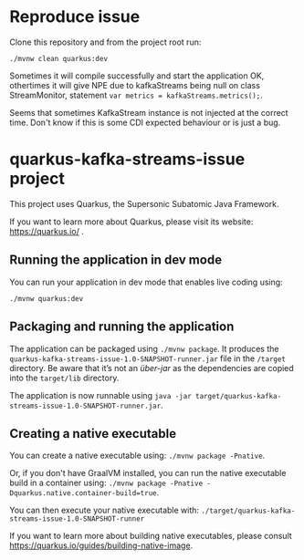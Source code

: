 # Reproduce issue

Clone this repository and from the project root run:
```
./mvnw clean quarkus:dev
```

Sometimes it will compile successfully and start the application OK, othertimes it will give NPE due to kafkaStreams being null on class StreamMonitor, statement `var metrics = kafkaStreams.metrics();`.

Seems that sometimes KafkaStream instance is not injected at the correct time. Don't know if this 
is some CDI expected behaviour or is just a bug.  

# quarkus-kafka-streams-issue project

This project uses Quarkus, the Supersonic Subatomic Java Framework.

If you want to learn more about Quarkus, please visit its website: https://quarkus.io/ .

## Running the application in dev mode

You can run your application in dev mode that enables live coding using:
```
./mvnw quarkus:dev
```

## Packaging and running the application

The application can be packaged using `./mvnw package`.
It produces the `quarkus-kafka-streams-issue-1.0-SNAPSHOT-runner.jar` file in the `/target` directory.
Be aware that it’s not an _über-jar_ as the dependencies are copied into the `target/lib` directory.

The application is now runnable using `java -jar target/quarkus-kafka-streams-issue-1.0-SNAPSHOT-runner.jar`.

## Creating a native executable

You can create a native executable using: `./mvnw package -Pnative`.

Or, if you don't have GraalVM installed, you can run the native executable build in a container using: `./mvnw package -Pnative -Dquarkus.native.container-build=true`.

You can then execute your native executable with: `./target/quarkus-kafka-streams-issue-1.0-SNAPSHOT-runner`

If you want to learn more about building native executables, please consult https://quarkus.io/guides/building-native-image.
